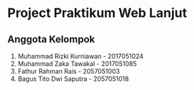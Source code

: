 # Project Praktikum Web Lanjut

## Anggota Kelompok
1. Muhammad Rizki Kurniawan - 2017051024
2. Muhammad Zaka Tawakal - 2017051085
3. Fathur Rahman Rais - 2057051003
4. Bagus Tito Dwi Saputra - 2057051018
